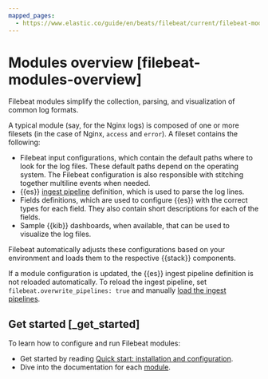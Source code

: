 ```yaml
---
mapped_pages:
  - https://www.elastic.co/guide/en/beats/filebeat/current/filebeat-modules-overview.html
---
```


# Modules overview [filebeat-modules-overview]

Filebeat modules simplify the collection, parsing, and visualization of common log formats.

A typical module (say, for the Nginx logs) is composed of one or more filesets (in the case of Nginx, `access` and `error`). A fileset contains the following:

* Filebeat input configurations, which contain the default paths where to look for the log files. These default paths depend on the operating system. The Filebeat configuration is also responsible with stitching together multiline events when needed.
* {{es}} [ingest pipeline](docs-content://manage-data/ingest/transform-enrich/ingest-pipelines.md) definition, which is used to parse the log lines.
* Fields definitions, which are used to configure {{es}} with the correct types for each field. They also contain short descriptions for each of the fields.
* Sample {{kib}} dashboards, when available, that can be used to visualize the log files.

Filebeat automatically adjusts these configurations based on your environment and loads them to the respective {{stack}} components.

If a module configuration is updated, the {{es}} ingest pipeline definition is not reloaded automatically. To reload the ingest pipeline, set `filebeat.overwrite_pipelines: true` and manually [load the ingest pipelines](/reference/filebeat/load-ingest-pipelines.md).


## Get started [_get_started]

To learn how to configure and run Filebeat modules:

* Get started by reading [Quick start: installation and configuration](/reference/filebeat/filebeat-installation-configuration.md).
* Dive into the documentation for each [module](/reference/filebeat/filebeat-modules.md).

